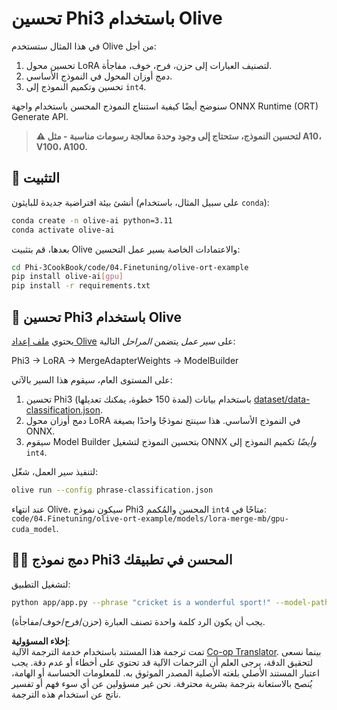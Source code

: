 <!--
CO_OP_TRANSLATOR_METADATA:
{
  "original_hash": "4164123a700fecd535d850f09506d72a",
  "translation_date": "2025-05-07T10:14:10+00:00",
  "source_file": "code/04.Finetuning/olive-ort-example/README.md",
  "language_code": "ar"
}
-->
# تحسين Phi3 باستخدام Olive

في هذا المثال ستستخدم Olive من أجل:

1. تحسين محول LoRA لتصنيف العبارات إلى حزن، فرح، خوف، مفاجأة.
1. دمج أوزان المحول في النموذج الأساسي.
1. تحسين وتكميم النموذج إلى `int4`.

سنوضح أيضًا كيفية استنتاج النموذج المحسن باستخدام واجهة ONNX Runtime (ORT) Generate API.

> **⚠️ لتحسين النموذج، ستحتاج إلى وجود وحدة معالجة رسومات مناسبة - مثل A10، V100، A100.**

## 💾 التثبيت

أنشئ بيئة افتراضية جديدة للبايثون (على سبيل المثال، باستخدام `conda`):

```bash
conda create -n olive-ai python=3.11
conda activate olive-ai
```

بعدها، قم بتثبيت Olive والاعتمادات الخاصة بسير عمل التحسين:

```bash
cd Phi-3CookBook/code/04.Finetuning/olive-ort-example
pip install olive-ai[gpu]
pip install -r requirements.txt
```

## 🧪 تحسين Phi3 باستخدام Olive
يحتوي [ملف إعداد Olive](../../../../../code/04.Finetuning/olive-ort-example/phrase-classification.json) على *سير عمل* يتضمن *المراحل* التالية:

Phi3 -> LoRA -> MergeAdapterWeights -> ModelBuilder

على المستوى العام، سيقوم هذا السير بالآتي:

1. تحسين Phi3 (لمدة 150 خطوة، يمكنك تعديلها) باستخدام بيانات [dataset/data-classification.json](../../../../../code/04.Finetuning/olive-ort-example/dataset/dataset-classification.json).
1. دمج أوزان محول LoRA في النموذج الأساسي. هذا سينتج نموذجًا واحدًا بصيغة ONNX.
1. سيقوم Model Builder بتحسين النموذج لتشغيل ONNX *وأيضًا* تكميم النموذج إلى `int4`.

لتنفيذ سير العمل، شغّل:

```bash
olive run --config phrase-classification.json
```

عند انتهاء Olive، سيكون نموذج Phi3 المحسن والمُكمم `int4` متاحًا في: `code/04.Finetuning/olive-ort-example/models/lora-merge-mb/gpu-cuda_model`.

## 🧑‍💻 دمج نموذج Phi3 المحسن في تطبيقك

لتشغيل التطبيق:

```bash
python app/app.py --phrase "cricket is a wonderful sport!" --model-path models/lora-merge-mb/gpu-cuda_model
```

يجب أن يكون الرد كلمة واحدة تصنف العبارة (حزن/فرح/خوف/مفاجأة).

**إخلاء المسؤولية**:  
تمت ترجمة هذا المستند باستخدام خدمة الترجمة الآلية [Co-op Translator](https://github.com/Azure/co-op-translator). بينما نسعى لتحقيق الدقة، يرجى العلم أن الترجمات الآلية قد تحتوي على أخطاء أو عدم دقة. يجب اعتبار المستند الأصلي بلغته الأصلية المصدر الموثوق به. للمعلومات الحساسة أو الهامة، يُنصح بالاستعانة بترجمة بشرية محترفة. نحن غير مسؤولين عن أي سوء فهم أو تفسير ناتج عن استخدام هذه الترجمة.